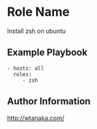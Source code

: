 Role Name
=========

Install zsh on ubuntu

Example Playbook
----------------

    - hosts: all
      roles:
         - zsh

Author Information
------------------

http://wtanaka.com/
